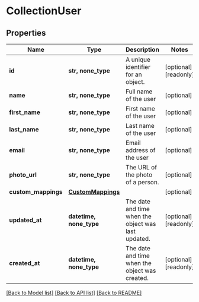# CollectionUser


## Properties
Name | Type | Description | Notes
------------ | ------------- | ------------- | -------------
**id** | **str, none_type** | A unique identifier for an object. | [optional] [readonly] 
**name** | **str, none_type** | Full name of the user | [optional] 
**first_name** | **str, none_type** | First name of the user | [optional] 
**last_name** | **str, none_type** | Last name of the user | [optional] 
**email** | **str, none_type** | Email address of the user | [optional] 
**photo_url** | **str, none_type** | The URL of the photo of a person. | [optional] 
**custom_mappings** | [**CustomMappings**](CustomMappings.md) |  | [optional] 
**updated_at** | **datetime, none_type** | The date and time when the object was last updated. | [optional] [readonly] 
**created_at** | **datetime, none_type** | The date and time when the object was created. | [optional] [readonly] 

[[Back to Model list]](../../README.md#documentation-for-models) [[Back to API list]](../../README.md#documentation-for-api-endpoints) [[Back to README]](../../README.md)


